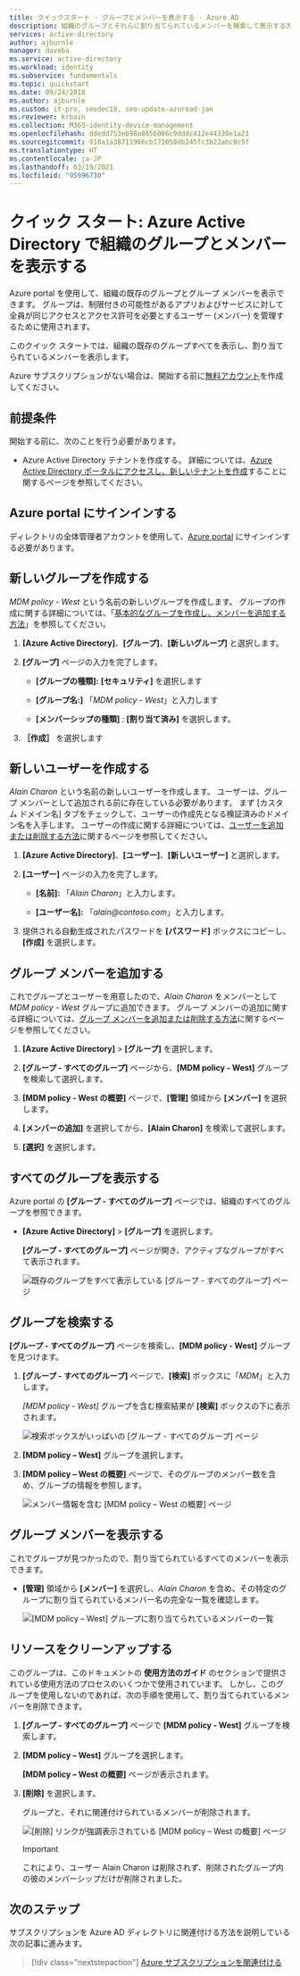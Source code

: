```yaml
---
title: クイックスタート - グループとメンバーを表示する - Azure AD
description: 組織のグループとそれらに割り当てられているメンバーを検索して表示する方法に関する手順。
services: active-directory
author: ajburnle
manager: daveba
ms.service: active-directory
ms.workload: identity
ms.subservice: fundamentals
ms.topic: quickstart
ms.date: 09/24/2018
ms.author: ajburnle
ms.custom: it-pro, seodec18, seo-update-azuread-jan
ms.reviewer: krbain
ms.collection: M365-identity-device-management
ms.openlocfilehash: ddedd753eb98a8656006c9dddc412e44330e1a21
ms.sourcegitcommit: 910a1a38711966cb171050db245fc3b22abc8c5f
ms.translationtype: HT
ms.contentlocale: ja-JP
ms.lasthandoff: 03/19/2021
ms.locfileid: "95996730"
---
```

<!--As a brand-new Azure AD administrator, I need to view my organization’s groups along with the assigned members, so I can manage permissions to apps and services for people in my organization-->

# <a name="quickstart-view-your-organizations-groups-and-members-in-azure-active-directory"></a>クイック スタート: Azure Active Directory で組織のグループとメンバーを表示する
Azure portal を使用して、組織の既存のグループとグループ メンバーを表示できます。 グループは、制限付きの可能性があるアプリおよびサービスに対して全員が同じアクセスとアクセス許可を必要とするユーザー (メンバー) を管理するために使用されます。

このクイック スタートでは、組織の既存のグループすべてを表示し、割り当てられているメンバーを表示します。

Azure サブスクリプションがない場合は、開始する前に[無料アカウント](https://azure.microsoft.com/free/)を作成してください。 

## <a name="prerequisites"></a>前提条件
開始する前に、次のことを行う必要があります。

- Azure Active Directory テナントを作成する。 詳細については、[Azure Active Directory ポータルにアクセスし、新しいテナントを作成](active-directory-access-create-new-tenant.md)することに関するページを参照してください。

## <a name="sign-in-to-the-azure-portal"></a>Azure portal にサインインする
ディレクトリの全体管理者アカウントを使用して、[Azure portal](https://portal.azure.com/) にサインインする必要があります。

## <a name="create-a-new-group"></a>新しいグループを作成する 
_MDM policy - West_ という名前の新しいグループを作成します。 グループの作成に関する詳細については、「[基本的なグループを作成し、メンバーを追加する方法](active-directory-groups-create-azure-portal.md)」を参照してください。

1. **[Azure Active Directory]**、**[グループ]**、**[新しいグループ]** と選択します。

2. **[グループ]** ページの入力を完了します。
    
    - **[グループの種類]:** **[セキュリティ]** を選択します
    
    - **[グループ名:]** 「_MDM policy - West_」と入力します
    
    - **[メンバーシップの種類]** : **[割り当て済み]** を選択します。

3. **［作成］** を選択します

## <a name="create-a-new-user"></a>新しいユーザーを作成する
_Alain Charon_ という名前の新しいユーザーを作成します。 ユーザーは、グループ メンバーとして追加される前に存在している必要があります。 まず [カスタム ドメイン名] タブをチェックして、ユーザーの作成先となる検証済みのドメイン名を入手します。 ユーザーの作成に関する詳細については、[ユーザーを追加または削除する方法](add-users-azure-active-directory.md)に関するページを参照してください。

1. **[Azure Active Directory]**、**[ユーザー]**、**[新しいユーザー]** と選択します。

2. **[ユーザー]** ページの入力を完了します。

    - **[名前]:** 「_Alain Charon_」と入力します。

    - **[ユーザー名]:** 「*alain\@contoso.com*」と入力します。

3. 提供される自動生成されたパスワードを **[パスワード]** ボックスにコピーし、**[作成]** を選択します。

## <a name="add-a-group-member"></a>グループ メンバーを追加する
これでグループとユーザーを用意したので、_Alain Charon_ をメンバーとして _MDM policy - West_ グループに追加できます。 グループ メンバーの追加に関する詳細については、[グループ メンバーを追加または削除する方法](active-directory-groups-members-azure-portal.md)に関するページを参照してください。

1. **[Azure Active Directory]**  >  **[グループ]** を選択します。

2. **[グループ - すべてのグループ]** ページから、**[MDM policy - West]** グループを検索して選択します。

3. **[MDM policy - West の概要]** ページで、**[管理]** 領域から **[メンバー]** を選択します。

4. **[メンバーの追加]** を選択してから、**[Alain Charon]** を検索して選択します。

5. **[選択]** を選択します。

## <a name="view-all-groups"></a>すべてのグループを表示する
Azure portal の **[グループ - すべてのグループ]** ページでは、組織のすべてのグループを参照できます。

- **[Azure Active Directory]**  >  **[グループ]** を選択します。

    **[グループ - すべてのグループ]** ページが開き、アクティブなグループがすべて表示されます。

    ![既存のグループをすべて表示している [グループ - すべてのグループ] ページ](media/active-directory-groups-view-azure-portal/groups-all-groups-blade-with-all-groups.png)

## <a name="search-for-the-group"></a>グループを検索する
**[グループ - すべてのグループ]** ページを検索し、**[MDM policy - West]** グループを見つけます。

1. **[グループ - すべてのグループ]** ページで、**[検索]** ボックスに「_MDM_」と入力します。

    _[MDM policy - West]_ グループを含む検索結果が **[検索]** ボックスの下に表示されます。

    ![検索ボックスがいっぱいの [グループ - すべてのグループ] ページ](media/active-directory-groups-view-azure-portal/search-for-specific-group.png)

3. **[MDM policy – West]** グループを選択します。

4. **[MDM policy – West の概要]** ページで、そのグループのメンバー数を含め、グループの情報を参照します。

    ![メンバー情報を含む [MDM policy – West の概要] ページ](media/active-directory-groups-view-azure-portal/group-overview-blade.png)

## <a name="view-group-members"></a>グループ メンバーを表示する
これでグループが見つかったので、割り当てられているすべてのメンバーを表示できます。

- **[管理]** 領域から **[メンバー]** を選択し、_Alain Charon_ を含め、その特定のグループに割り当てられているメンバー名の完全な一覧を確認します。

    ![[MDM policy – West] グループに割り当てられているメンバーの一覧](media/active-directory-groups-view-azure-portal/groups-all-members.png)

## <a name="clean-up-resources"></a>リソースをクリーンアップする
このグループは、このドキュメントの **使用方法のガイド** のセクションで提供されている使用方法のプロセスのいくつかで使用されています。 しかし、このグループを使用しないのであれば、次の手順を使用して、割り当てられているメンバーを削除できます。

1. **[グループ - すべてのグループ]** ページで **[MDM policy - West]** グループを検索します。

2.  **[MDM policy – West]** グループを選択します。

    **[MDM policy – West の概要]** ページが表示されます。

3. **[削除]** を選択します。

    グループと、それに関連付けられているメンバーが削除されます。

    ![[削除] リンクが強調表示されている [MDM policy – West の概要] ページ](media/active-directory-groups-view-azure-portal/group-overview-blade-delete.png)

    >[!Important]
    >これにより、ユーザー Alain Charon は削除されず、削除されたグループ内の彼のメンバーシップだけが削除されました。

## <a name="next-steps"></a>次のステップ
サブスクリプションを Azure AD ディレクトリに関連付ける方法を説明している次の記事に進みます。

> [!div class="nextstepaction"]
> [Azure サブスクリプションを関連付ける](active-directory-how-subscriptions-associated-directory.md)

